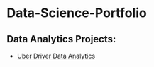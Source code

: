 # Data-Science-Portfolio

## Data Analytics Projects:

- [Uber Driver Data Analytics](https://github.com/nvnehemias/Uber-Driver-Data-Analytics)
